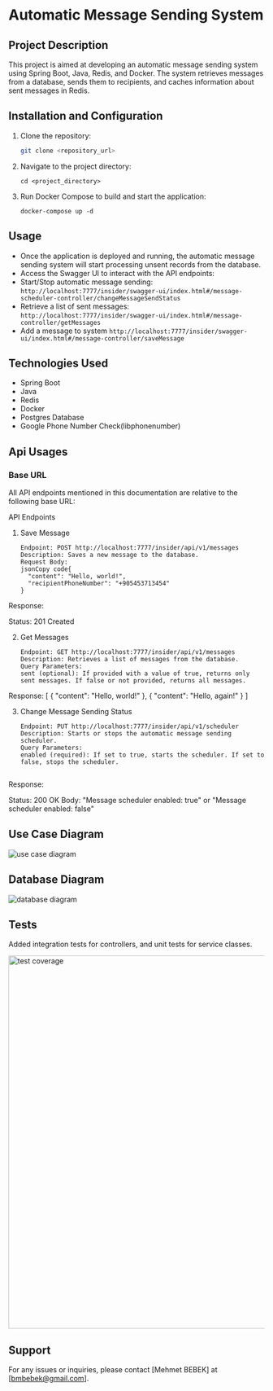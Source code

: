 # Automatic Message Sending System

## Project Description
This project is aimed at developing an automatic message sending system using Spring Boot, Java, Redis, and Docker. The system retrieves messages from a database, sends them to recipients, and caches information about sent messages in Redis.

## Installation and Configuration
1. Clone the repository:
   ```bash
   git clone <repository_url>

2. Navigate to the project directory:
    ```
    cd <project_directory>
3. Run Docker Compose to build and start the application:
    ```
   docker-compose up -d

## Usage
- Once the application is deployed and running, the automatic message sending system will start processing unsent records from the database.
- Access the Swagger UI to interact with the API endpoints:
- Start/Stop automatic message sending: `http://localhost:7777/insider/swagger-ui/index.html#/message-scheduler-controller/changeMessageSendStatus`
- Retrieve a list of sent messages: `http://localhost:7777/insider/swagger-ui/index.html#/message-controller/getMessages`
- Add a message to system `http://localhost:7777/insider/swagger-ui/index.html#/message-controller/saveMessage`

## Technologies Used
- Spring Boot
- Java
- Redis
- Docker
- Postgres Database
- Google Phone Number Check(libphonenumber)

## Api Usages
### Base URL

All API endpoints mentioned in this documentation are relative to the following base URL:

API Endpoints
1. Save Message
   ```
   Endpoint: POST http://localhost:7777/insider/api/v1/messages
   Description: Saves a new message to the database.
   Request Body:
   jsonCopy code{
     "content": "Hello, world!",
     "recipientPhoneNumber": "+905453713454"
   }

Response:

Status: 201 Created


2. Get Messages

   ```
   Endpoint: GET http://localhost:7777/insider/api/v1/messages
   Description: Retrieves a list of messages from the database.
   Query Parameters:
   sent (optional): If provided with a value of true, returns only sent messages. If false or not provided, returns all messages.
   
Response:
[
  {
    "content": "Hello, world!"
  },
  {
    "content": "Hello, again!"
  }
]


3. Change Message Sending Status

   ```
   Endpoint: PUT http://localhost:7777/insider/api/v1/scheduler
   Description: Starts or stops the automatic message sending scheduler.
   Query Parameters:
   enabled (required): If set to true, starts the scheduler. If set to false, stops the scheduler.


Response:

Status: 200 OK
Body: "Message scheduler enabled: true" or "Message scheduler enabled: false"

## Use Case Diagram

![use case diagram](https://github.com/mehmetbebek/insider-auto-message-sender/assets/663996/b24b58a0-e351-443d-80a4-03088a0ca9c2)

## Database Diagram

![database diagram](https://github.com/mehmetbebek/insider-auto-message-sender/assets/663996/e6932bb7-bfb8-4ce0-93e3-274788b17994)

## Tests
Added integration tests for controllers, and unit tests for service classes.

<img width="733" alt="test coverage" src="https://github.com/mehmetbebek/insider-auto-message-sender/assets/663996/0576465a-16b7-45e9-90d1-f92a4f67e02c">


## Support
For any issues or inquiries, please contact [Mehmet BEBEK] at [bmbebek@gmail.com].
